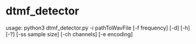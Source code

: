 # dtmf_detector

usage:
python3 dtmf_detector.py -i pathToWavFile [-f frequency] [-d] [-h] [-?] [-ss sample size] [-ch channels] [-e encoding]

